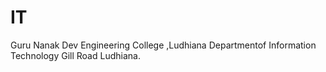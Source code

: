 # IT
Guru Nanak Dev Engineering College ,Ludhiana
Departmentof Information Technology
Gill Road Ludhiana.
